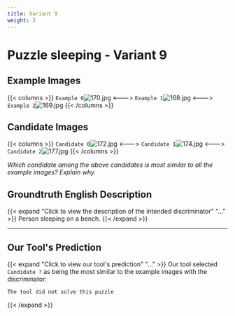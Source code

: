 ```yaml
---
title: Variant 9
weight: 3
---
```


# Puzzle sleeping - Variant 9

## Example Images
{{< columns >}}
`Example 0`![170.jpg](/natscene_data/images/170.jpg)
<--->
`Example 1`![168.jpg](/natscene_data/images/168.jpg)
<--->
`Example 2`![169.jpg](/natscene_data/images/169.jpg)
{{< /columns >}}

## Candidate Images
{{< columns >}}
`Candidate 0`![172.jpg](/natscene_data/images/172.jpg)
<--->
`Candidate 1`![174.jpg](/natscene_data/images/174.jpg)
<--->
`Candidate 2`![177.jpg](/natscene_data/images/177.jpg)
{{< /columns >}}

*Which candidate among the above candidates is most similar to all the example images? Explain why.*

## Groundtruth English Description

{{< expand "Click to view the description of the intended discriminator" "..." >}}
Person sleeping on a bench.
{{< /expand >}}

---



## Our Tool's Prediction

{{< expand "Click to view our tool's prediction" "..." >}}
Our tool selected `Candidate ?` as being the most similar to the example images with the discriminator:
```plaintext
The tool did not solve this puzzle
```
{{< /expand >}}
